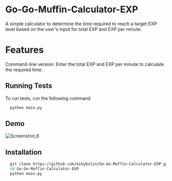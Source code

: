 # Go-Go-Muffin-Calculator-EXP
A simple calculator to determine the time required to reach a target EXP level based on the user's input for total EXP and EXP per minute.

# Features
Command-line version: Enter the total EXP and EXP per minute to calculate the required time.

## Running Tests

To run tests, run the following command

```bash
  python main.py
```


## Demo

![Screenshot_6](https://github.com/user-attachments/assets/e0f201d7-9284-486d-ba9e-b0f2984464a9)



## Installation

```bash
  git clone https://github.com/kikybulin/Go-Go-Muffin-Calculator-EXP.git
  cd Go-Go-Muffin-Calculator-EXP
  python main.py
```
